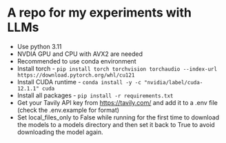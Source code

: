 # **A repo for my experiments with LLMs**

- Use python 3.11
- NVDIA GPU and CPU with AVX2 are needed
- Recommended to use conda environment
- Install torch - `pip install torch torchvision torchaudio --index-url https://download.pytorch.org/whl/cu121`
- Install CUDA runtime - `conda install -y -c "nvidia/label/cuda-12.1.1" cuda`
- Install all packages - `pip install -r requirements.txt`
- Get your Tavily API key from https://tavily.com/ and add it to a .env file (check the .env.example for format)
- Set local_files_only to False while running for the first time to download the models to a models directory and then set it back to True to avoid downloading the model again.
